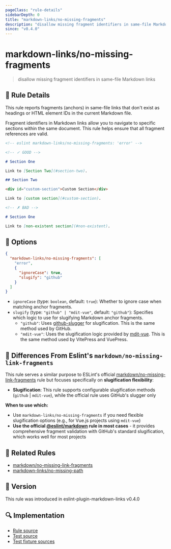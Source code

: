 ```yaml
---
pageClass: "rule-details"
sidebarDepth: 0
title: "markdown-links/no-missing-fragments"
description: "disallow missing fragment identifiers in same-file Markdown links"
since: "v0.4.0"
---
```


# markdown-links/no-missing-fragments

> disallow missing fragment identifiers in same-file Markdown links

## 📖 Rule Details

This rule reports fragments (anchors) in same-file links that don't exist as headings or HTML element IDs in the current Markdown file.

Fragment identifiers in Markdown links allow you to navigate to specific sections within the same document. This rule helps ensure that all fragment references are valid.

<!-- eslint-skip -->

```md
<!-- eslint markdown-links/no-missing-fragments: 'error' -->

<!-- ✓ GOOD -->

# Section One

Link to [Section Two](#section-two).

## Section Two

<div id="custom-section">Custom Section</div>

Link to [custom section](#custom-section).

<!-- ✗ BAD -->

# Section One

Link to [non-existent section](#non-existent).
```

## 🔧 Options

```json
{
  "markdown-links/no-missing-fragments": [
    "error",
    {
      "ignoreCase": true,
      "slugify": "github"
    }
  ]
}
```

- `ignoreCase` (type: `boolean`, default: `true`): Whether to ignore case when matching anchor fragments.
- `slugify` (type: `"github" | "mdit-vue"`, default: `"github"`): Specifies which logic to use for slugifying Markdown anchor fragments.
  - `"github"`: Uses [github-slugger] for slugification. This is the same method used by GitHub.
  - `"mdit-vue"`: Uses the slugification logic provided by [mdit-vue]. This is the same method used by VitePress and VuePress.

[github-slugger]: https://www.npmjs.com/package/github-slugger
[mdit-vue]: https://github.com/mdit-vue/mdit-vue

## 🔄 Differences From Eslint's `markdown/no-missing-link-fragments`

This rule serves a similar purpose to ESLint's official [markdown/no-missing-link-fragments] rule but focuses specifically on **slugification flexibility**:

- **Slugification**: This rule supports configurable slugification methods (`github` | `mdit-vue`), while the official rule uses GitHub's slugger only

**When to use which:**

- Use `markdown-links/no-missing-fragments` if you need flexible slugification options (e.g., for Vue.js projects using `mdit-vue`)
- **Use the official [@eslint/markdown][@eslint/markdown] rule in most cases** - it provides comprehensive fragment validation with GitHub's standard slugification, which works well for most projects

## 👫 Related Rules

- [markdown/no-missing-link-fragments]
- [markdown-links/no-missing-path](./no-missing-path.md)

[@eslint/markdown]: https://www.npmjs.com/package/@eslint/markdown
[markdown/no-missing-link-fragments]: https://github.com/eslint/markdown/blob/main/docs/rules/no-missing-link-fragments.md

## 🚀 Version

This rule was introduced in eslint-plugin-markdown-links v0.4.0

## 🔍 Implementation

<!-- eslint-disable markdown-links/no-dead-urls -- Auto generated -->

- [Rule source](https://github.com/ota-meshi/eslint-plugin-markdown-links/blob/main/src/rules/no-missing-fragments.ts)
- [Test source](https://github.com/ota-meshi/eslint-plugin-markdown-links/blob/main/tests/src/rules/no-missing-fragments.ts)
- [Test fixture sources](https://github.com/ota-meshi/eslint-plugin-markdown-links/tree/main/tests/fixtures/rules/no-missing-fragments)

<!-- eslint-enable markdown-links/no-dead-urls -- Auto generated -->
